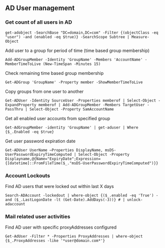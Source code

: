 ## AD User management

### Get count of all users in AD
```
get-adobject -SearchBase "DC=domain,DC=com" -Filter {(objectClass -eq "user") -and (enabled -eq $true)} -SearchScope Subtree | Measure-Object
```

Add user to a group for period of time (time based group membership)
```
Add-ADGroupMember -Identity 'GroupName' -Members 'AccountName' -MemberTimeToLive (New-TimeSpan -Minutes 15)
```
Check remaining time based group membership
```
Get-ADGroup 'GroupName' -Property member -ShowMemberTimeToLive
```
Copy groups from one user to another
```
Get-ADUser -Identity SourceUser -Properties memberof | Select-Object -ExpandProperty memberof | Add-ADGroupMember -Members TargetUser -PassThru | Select-Object -Property SamAccountName
```

Get all enabled user accounts from specified group
```
Get-AdGroupMember -identity 'GroupName' | get-aduser | Where {$_.Enabled -eq $true}
```
Get user password expiration date
```
Get-ADUser UserName –Properties DisplayName, msDS-UserPasswordExpiryTimeComputed | Select-Object -Property Displayname,@{Name="ExpiryDate";Expression={[datetime]::FromFileTime($_."msDS-UserPasswordExpiryTimeComputed")}}
```

### Account Lockouts
Find AD users that were locked out within last X days
```
Search-ADAccount -lockedout | where-object {($_.enabled -eq 'True') -and ($_.LastLogonDate -lt (Get-Date).AddDays(-3))} # | unlock-adaccount 
```


### Mail related user activities
Find AD user with specific proxyAddresses configured
```
Get-AdUser -Filter * -Properties ProxyAddresses | where-object {$_.ProxyAddresses -like '*user@domain.com*'}
```


